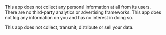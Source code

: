 This app does not collect any personal information at all from its users. There are no third-party analytics or advertising frameworks. This app does not log any information on you and has no interest in doing so.

This app does not collect, transmit, distribute or sell your data.
